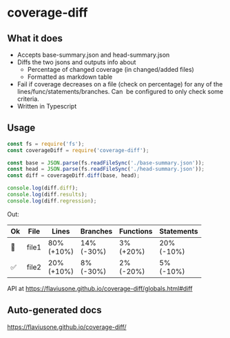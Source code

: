 # coverage-diff

## What it does

* Accepts base-summary.json and head-summary.json
* Diffs the two jsons and outputs info about
  * Percentage of changed coverage (in changed/added files)
  * Formatted as markdown table
* Fail if coverage decreases on a file (check on percentage) for any of the lines/func/statements/branches. Can
   be configured to only check some criteria.
* Written in Typescript

## Usage

```js
const fs = require('fs');
const coverageDiff = require('coverage-diff');

const base = JSON.parse(fs.readFileSync('./base-summary.json'));
const head = JSON.parse(fs.readFileSync('./head-summary.json'));
const diff = coverageDiff.diff(base, head);

console.log(diff.diff);
console.log(diff.results);
console.log(diff.regression);
```

Out:

| Ok  | File  | Lines         | Branches      | Functions    | Statements    |
| --- | ----- | ------------- | ------------- | ------------ | ------------- |
| 🔴  | file1 | 80%<br>(+10%) | 14%<br>(-30%) | 3%<br>(+20%) | 20%<br>(-10%) |
| ✅   | file2 | 20%<br>(+10%) | 8%<br>(-30%)  | 2%<br>(-20%) | 5%<br>(-10%)  |

API at https://flaviusone.github.io/coverage-diff/globals.html#diff

## Auto-generated docs

https://flaviusone.github.io/coverage-diff/
